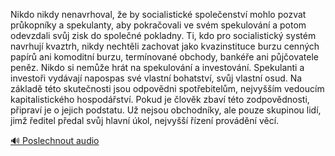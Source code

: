 
Nikdo nikdy nenavrhoval, že by socialistické společenství mohlo pozvat průkopníky a spekulanty, aby pokračovali ve svém spekulování a potom odevzdali svůj zisk do společné pokladny. Ti, kdo pro socialistický systém navrhují kvaztrh, nikdy nechtěli zachovat jako kvazinstituce burzu cenných papírů ani komoditní burzu, termínované obchody, bankéře ani půjčovatele peněz. Nikdo si nemůže hrát na spekulování a investování. Spekulanti a investoři vydávají napospas své vlastní bohatství, svůj vlastní osud. Na základě této skutečnosti jsou odpovědni spotřebitelům, nejvyšším vedoucím kapitalistického hospodářství. Pokud je člověk zbaví této zodpovědnosti, připraví je o jejich podstatu. Už nejsou obchodníky, ale pouze skupinou lidí, jimž ředitel předal svůj hlavní úkol, nejvyšší řízení provádění věcí.

[🔊 Poslechnout audio](/data/7-paragraphs/audio/chapter_142/para_002-Nikdo-nikdy-nenavrhoval-e-by-socialistick-spole.mp3)
